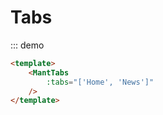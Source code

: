 # Tabs

::: demo
```html
<template>
    <MantTabs
        :tabs="['Home', 'News']"
    />
</template>
```